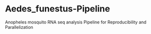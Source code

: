 # Aedes_funestus-Pipeline
Anopheles mosquito RNA seq analysis Pipeline for Reproducibility and Parallelization 
